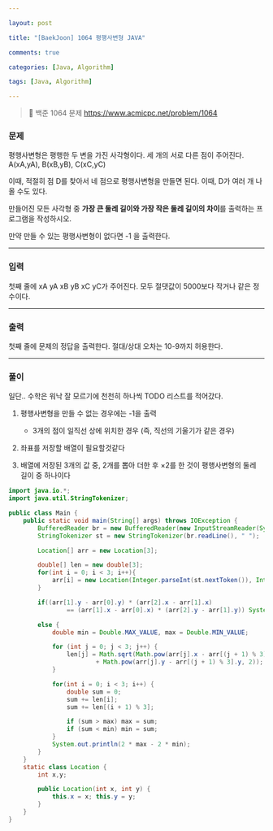 ```yaml
---

layout: post

title: "[BaekJoon] 1064 평행사변형 JAVA"

comments: true

categories: [Java, Algorithm]

tags: [Java, Algorithm]

---
```


> 🔗 백준 1064 문제 https://www.acmicpc.net/problem/1064

### **문제**

평행사변형은 평행한 두 변을 가진 사각형이다. 세 개의 서로 다른 점이 주어진다. A(xA,yA), B(xB,yB), C(xC,yC)

이때, 적절히 점 D를 찾아서 네 점으로 평행사변형을 만들면 된다. 이때, D가 여러 개 나올 수도 있다.

만들어진 모든 사각형 중 **가장 큰 둘레 길이와 가장 작은 둘레 길이의 차이**를 출력하는 프로그램을 작성하시오.

만약 만들 수 있는 평행사변형이 없다면 -1 을 출력한다.

------

### **입력**

첫째 줄에 xA yA xB yB xC yC가 주어진다. 모두 절댓값이 5000보다 작거나 같은 정수이다.

------

### **출력**

첫째 줄에 문제의 정답을 출력한다. 절대/상대 오차는 10-9까지 허용한다.

------

### **풀이**

일단.. 수학은 워낙 잘 모르기에 천천히 하나씩 TODO 리스트를 적어갔다.

1. 평행사변형을 만들 수 없는 경우에는 -1을 출력
   - 3개의 점이 일직선 상에 위치한 경우 (즉, 직선의 기울기가 같은 경우)

2. 좌표를 저장할 배열이 필요할것같다

3. 배열에 저장된 3개의 값 중, 2개를 뽑아 더한 후 ×2를 한 것이 평행사변형의 둘레 길이 중 하나이다

```java
import java.io.*;
import java.util.StringTokenizer;

public class Main {
    public static void main(String[] args) throws IOException {
        BufferedReader br = new BufferedReader(new InputStreamReader(System.in));
        StringTokenizer st = new StringTokenizer(br.readLine(), " ");

        Location[] arr = new Location[3];

        double[] len = new double[3];
        for(int i = 0; i < 3; i++){
            arr[i] = new Location(Integer.parseInt(st.nextToken()), Integer.parseInt(st.nextToken()));
        }

        if((arr[1].y - arr[0].y) * (arr[2].x - arr[1].x)
                == (arr[1].x - arr[0].x) * (arr[2].y - arr[1].y)) System.out.println(-1);

        else {
            double min = Double.MAX_VALUE, max = Double.MIN_VALUE;

            for (int j = 0; j < 3; j++) {
                len[j] = Math.sqrt(Math.pow(arr[j].x - arr[(j + 1) % 3].x, 2)
                        + Math.pow(arr[j].y - arr[(j + 1) % 3].y, 2));
            }

            for(int i = 0; i < 3; i++) {
                double sum = 0;
                sum += len[i];
                sum += len[(i + 1) % 3];

                if (sum > max) max = sum;
                if (sum < min) min = sum;
            }
            System.out.println(2 * max - 2 * min);
        }
    }
    static class Location {
        int x,y;

        public Location(int x, int y) {
            this.x = x; this.y = y;
        }
    }
}
```
